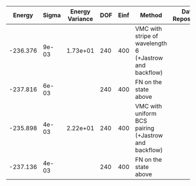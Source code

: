 | Energy   | Sigma | Energy Variance | DOF | Einf | Method                                                  | Data Repository |
|----------|-------|-----------------|-----|------|---------------------------------------------------------|-----------------|
| -236.376 | 9e-03 | 1.73e+01        | 240 | 400  | VMC with stripe of wavelength 6 (+Jastrow and backflow) |                 |
| -237.816 | 6e-03 |                 | 240 | 400  | FN on the state above                                   |                 |
| -235.898 | 4e-03 | 2.22e+01        | 240 | 400  | VMC with uniform BCS pairing (+Jastrow and backflow)    |                 |
| -237.136 | 4e-03 |                 | 240 | 400  | FN on the state above                                   |                 |
